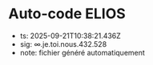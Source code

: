# Auto-code ELIOS
- ts: 2025-09-21T10:38:21.436Z
- sig: ∞.je.toi.nous.432.528
- note: fichier généré automatiquement